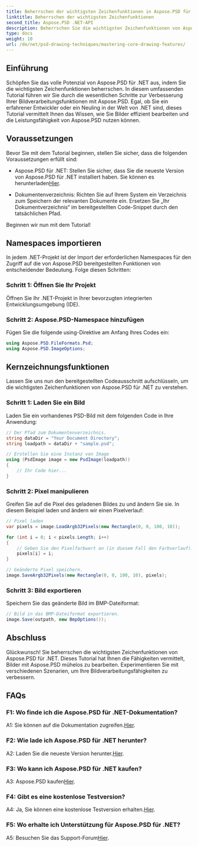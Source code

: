 ```yaml
---
title: Beherrschen der wichtigsten Zeichenfunktionen in Aspose.PSD für .NET
linktitle: Beherrschen der wichtigsten Zeichenfunktionen
second_title: Aspose.PSD .NET-API
description: Beherrschen Sie die wichtigsten Zeichenfunktionen von Aspose.PSD für .NET mit unserem Schritt-für-Schritt-Tutorial. Verbessern Sie mühelos Ihre Bildverarbeitungsfähigkeiten.
type: docs
weight: 10
url: /de/net/psd-drawing-techniques/mastering-core-drawing-features/
---
```

## Einführung

Schöpfen Sie das volle Potenzial von Aspose.PSD für .NET aus, indem Sie die wichtigsten Zeichenfunktionen beherrschen. In diesem umfassenden Tutorial führen wir Sie durch die wesentlichen Schritte zur Verbesserung Ihrer Bildverarbeitungsfunktionen mit Aspose.PSD. Egal, ob Sie ein erfahrener Entwickler oder ein Neuling in der Welt von .NET sind, dieses Tutorial vermittelt Ihnen das Wissen, wie Sie Bilder effizient bearbeiten und die Leistungsfähigkeit von Aspose.PSD nutzen können.

## Voraussetzungen

Bevor Sie mit dem Tutorial beginnen, stellen Sie sicher, dass die folgenden Voraussetzungen erfüllt sind:

-  Aspose.PSD für .NET: Stellen Sie sicher, dass Sie die neueste Version von Aspose.PSD für .NET installiert haben. Sie können es herunterladen[Hier](https://releases.aspose.com/psd/net/).

- Dokumentenverzeichnis: Richten Sie auf Ihrem System ein Verzeichnis zum Speichern der relevanten Dokumente ein. Ersetzen Sie „Ihr Dokumentverzeichnis“ im bereitgestellten Code-Snippet durch den tatsächlichen Pfad.

Beginnen wir nun mit dem Tutorial!

## Namespaces importieren

In jedem .NET-Projekt ist der Import der erforderlichen Namespaces für den Zugriff auf die von Aspose.PSD bereitgestellten Funktionen von entscheidender Bedeutung. Folge diesen Schritten:

### Schritt 1: Öffnen Sie Ihr Projekt

Öffnen Sie Ihr .NET-Projekt in Ihrer bevorzugten integrierten Entwicklungsumgebung (IDE).

### Schritt 2: Aspose.PSD-Namespace hinzufügen

Fügen Sie die folgende using-Direktive am Anfang Ihres Codes ein:

```csharp
using Aspose.PSD.FileFormats.Psd;
using Aspose.PSD.ImageOptions;
```

## Kernzeichnungsfunktionen

Lassen Sie uns nun den bereitgestellten Codeausschnitt aufschlüsseln, um die wichtigsten Zeichenfunktionen von Aspose.PSD für .NET zu verstehen.

### Schritt 1: Laden Sie ein Bild

Laden Sie ein vorhandenes PSD-Bild mit dem folgenden Code in Ihre Anwendung:

```csharp
// Der Pfad zum Dokumentenverzeichnis.
string dataDir = "Your Document Directory";
string loadpath = dataDir + "sample.psd";

// Erstellen Sie eine Instanz von Image
using (PsdImage image = new PsdImage(loadpath))
{
    // Ihr Code hier...
}
```

### Schritt 2: Pixel manipulieren

Greifen Sie auf die Pixel des geladenen Bildes zu und ändern Sie sie. In diesem Beispiel laden und ändern wir einen Pixelverlauf:

```csharp
// Pixel laden
var pixels = image.LoadArgb32Pixels(new Rectangle(0, 0, 100, 10));

for (int i = 0; i < pixels.Length; i++)
{
    // Geben Sie den Pixelfarbwert an (in diesem Fall den Farbverlauf).
    pixels[i] = i;
}

// Geänderte Pixel speichern.
image.SaveArgb32Pixels(new Rectangle(0, 0, 100, 10), pixels);
```

### Schritt 3: Bild exportieren

Speichern Sie das geänderte Bild im BMP-Dateiformat:

```csharp
// Bild in das BMP-Dateiformat exportieren.
image.Save(outpath, new BmpOptions());
```

## Abschluss

Glückwunsch! Sie beherrschen die wichtigsten Zeichenfunktionen von Aspose.PSD für .NET. Dieses Tutorial hat Ihnen die Fähigkeiten vermittelt, Bilder mit Aspose.PSD mühelos zu bearbeiten. Experimentieren Sie mit verschiedenen Szenarien, um Ihre Bildverarbeitungsfähigkeiten zu verbessern.

## FAQs

### F1: Wo finde ich die Aspose.PSD für .NET-Dokumentation?

 A1: Sie können auf die Dokumentation zugreifen.[Hier](https://reference.aspose.com/psd/net/).

### F2: Wie lade ich Aspose.PSD für .NET herunter?

 A2: Laden Sie die neueste Version herunter.[Hier](https://releases.aspose.com/psd/net/).

### F3: Wo kann ich Aspose.PSD für .NET kaufen?

 A3: Aspose.PSD kaufen[Hier](https://purchase.aspose.com/buy).

### F4: Gibt es eine kostenlose Testversion?

 A4: Ja, Sie können eine kostenlose Testversion erhalten.[Hier](https://releases.aspose.com/).

### F5: Wo erhalte ich Unterstützung für Aspose.PSD für .NET?

 A5: Besuchen Sie das Support-Forum[Hier](https://forum.aspose.com/c/psd/34).